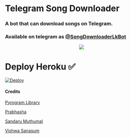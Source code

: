 # Telegram Song Downloader

### A bot that can download songs on Telegram.


### Available on telegram as [@SongDownloaderLkBot](https://t.me/SongDownloaderLkBot)

<p align="center">
  <img src="https://telegra.ph/file/591a30f3d0e67c0bbd2c6.jpg">
</p>

# Deploy Heroku ✅

[![Deploy](https://www.herokucdn.com/deploy/button.svg)](https://heroku.com/deploy?template=https://github.com/viharasenindu/UltimateSongDownloader/tree/main)


#### Credits
[Pyrogram Library](https://github.com/pyrogram/pyrogram)

[Prabhasha](https://github.com/Prabhasha-p)

[Sandaru Muthumal](https://github.com/futureoracle2003)

[Vishwa Sanasum](https://github.com/Shangmessay)

